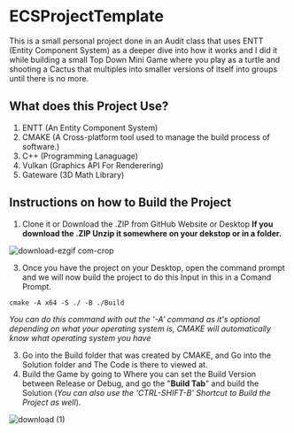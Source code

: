 # ECSProjectTemplate

This is a small personal project done in an Audit class that uses ENTT (Entity Component System) as a deeper dive into how it works and I did it while building a small Top Down Mini Game where you play as a turtle and shooting a Cactus that multiples into smaller versions of itself into groups until there is no more.

## What does this Project Use?

1. ENTT (An Entity Component System)
2. CMAKE (A Cross-platform tool used to manage the build process of software.)
3. C++ (Programming Lanaguage)
4. Vulkan (Graphics API For Renderering)
5. Gateware (3D Math Library)

## Instructions on how to Build the Project

1. Clone it or Download the .ZIP from GitHub Website or Desktop **If you download the .ZIP Unzip it somewhere on your dekstop or in a folder.**

  ![download-ezgif com-crop](https://github.com/user-attachments/assets/ca2ad076-9e6c-4892-8d27-b4eefa8314d3)
  
3. Once you have the project on your Desktop, open the command prompt and we will now build the project to do this Input in this in a Comand Prompt.
```
cmake -A x64 -S ./ -B ./Build
```

*You can do this command with out the '-A' command as it's optional depending on what your operating system is, CMAKE will automatically know what operating system you have*

3. Go into the Build folder that was created by CMAKE, and Go into the Solution folder and The Code is there to viewed at.
4. Build the Game by going to Where you can set the Build Version between Release or Debug, and go the "**Build Tab**" and build the Solution (*You can also use the 'CTRL-SHIFT-B' Shortcut to Build the Project as well*).

![download (1)](https://github.com/user-attachments/assets/a7384904-185d-4626-9eef-d87822a9b8d3)
